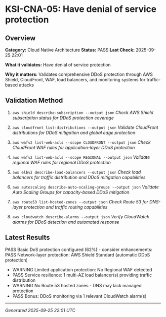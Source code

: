 # KSI-CNA-05: Have denial of service protection

## Overview

**Category:** Cloud Native Architecture
**Status:** PASS
**Last Check:** 2025-09-25 22:01

**What it validates:** Have denial of service protection

**Why it matters:** Validates comprehensive DDoS protection through AWS Shield, CloudFront, WAF, load balancers, and monitoring systems for traffic-based attacks

## Validation Method

1. `aws shield describe-subscription --output json`
   *Check AWS Shield subscription status for DDoS protection coverage*

2. `aws cloudfront list-distributions --output json`
   *Validate CloudFront distributions for DDoS mitigation and global edge protection*

3. `aws wafv2 list-web-acls --scope CLOUDFRONT --output json`
   *Check CloudFront WAF rules for application-layer DDoS protection*

4. `aws wafv2 list-web-acls --scope REGIONAL --output json`
   *Validate regional WAF rules for regional DDoS protection*

5. `aws elbv2 describe-load-balancers --output json`
   *Check load balancers for traffic distribution and DDoS mitigation capabilities*

6. `aws autoscaling describe-auto-scaling-groups --output json`
   *Validate Auto Scaling Groups for capacity-based DDoS mitigation*

7. `aws route53 list-hosted-zones --output json`
   *Check Route 53 for DNS-layer protection and traffic routing capabilities*

8. `aws cloudwatch describe-alarms --output json`
   *Verify CloudWatch alarms for DDoS detection and automated response*

## Latest Results

PASS Basic DoS protection configured (62%) - consider enhancements: PASS Network-layer protection: AWS Shield Standard (automatic DDoS protection)
- WARNING Limited application protection: No Regional WAF detected
- PASS Service resilience: 1 multi-AZ load balancer(s) providing traffic distribution
- WARNING No Route 53 hosted zones - DNS may lack managed protection
- PASS Bonus: DDoS monitoring via 1 relevant CloudWatch alarm(s)

---
*Generated 2025-09-25 22:01 UTC*